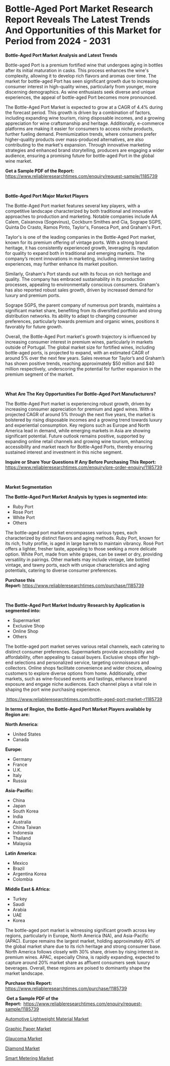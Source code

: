 <p><h1>Bottle-Aged Port Market Research Report Reveals The Latest Trends And Opportunities of this Market for Period from 2024 - 2031</h1></p><p><strong>Bottle-Aged Port Market Analysis and Latest Trends</strong></p>
<p><p>Bottle-aged Port is a premium fortified wine that undergoes aging in bottles after its initial maturation in casks. This process enhances the wine's complexity, allowing it to develop rich flavors and aromas over time. The market for bottle-aged Port has seen significant growth due to increasing consumer interest in high-quality wines, particularly from younger, more discerning demographics. As wine enthusiasts seek diverse and unique experiences, the appeal of bottle-aged Port becomes more pronounced.</p><p>The Bottle-Aged Port Market is expected to grow at a CAGR of 4.4% during the forecast period. This growth is driven by a combination of factors, including expanding wine tourism, rising disposable incomes, and a growing appreciation for wine craftsmanship and heritage. Additionally, e-commerce platforms are making it easier for consumers to access niche products, further fueling demand. Premiumization trends, where consumers prefer higher-quality products over mass-produced alternatives, are also contributing to the market's expansion. Through innovative marketing strategies and enhanced brand storytelling, producers are engaging a wider audience, ensuring a promising future for bottle-aged Port in the global wine market.</p></p>
<p><strong>Get a Sample PDF of the Report:&nbsp;</strong> <a href="https://www.reliableresearchtimes.com/enquiry/request-sample/1185739?utm_campaign=1625&utm_medium=2&utm_source=Github&utm_content=ia&utm_term=22102024&utm_id=bottle-aged-port">https://www.reliableresearchtimes.com/enquiry/request-sample/1185739</a></p>
<p>&nbsp;</p>
<p><strong>Bottle-Aged Port Major Market Players</strong></p>
<p><p>The Bottle-Aged Port market features several key players, with a competitive landscape characterized by both traditional and innovative approaches to production and marketing. Notable companies include AA Calem, Caixanova (Sogevinus), Cockburn Smithes and Cia, Sogrape SGPS, Quinta Do Crasto, Ramos Pinto, Taylor's, Fonseca Port, and Graham's Port.</p><p>Taylor's is one of the leading companies in the Bottle-Aged Port market, known for its premium offering of vintage ports. With a strong brand heritage, it has consistently experienced growth, leveraging its reputation for quality to expand both in traditional and emerging markets. The company’s recent innovations in marketing, including immersive tasting experiences, may further enhance its market position.</p><p>Similarly, Graham's Port stands out with its focus on rich heritage and quality. The company has embraced sustainability in its production processes, appealing to environmentally conscious consumers. Graham's has also reported robust sales growth, driven by increased demand for luxury and premium ports.</p><p>Sogrape SGPS, the parent company of numerous port brands, maintains a significant market share, benefiting from its diversified portfolio and strong distribution networks. Its ability to adapt to changing consumer preferences, particularly towards premium and organic wines, positions it favorably for future growth.</p><p>Overall, the Bottle-Aged Port market's growth trajectory is influenced by increasing consumer interest in premium wines, particularly in markets outside of Portugal. The global market size for fortified wines, including bottle-aged ports, is projected to expand, with an estimated CAGR of around 5% over the next few years. Sales revenue for Taylor’s and Graham’s has shown positive trends, reaching approximately $50 million and $40 million respectively, underscoring the potential for further expansion in the premium segment of the market.</p></p>
<p>&nbsp;</p>
<p><strong>What Are The Key Opportunities For Bottle-Aged Port Manufacturers?</strong></p>
<p><p>The Bottle-Aged Port market is experiencing robust growth, driven by increasing consumer appreciation for premium and aged wines. With a projected CAGR of around 5% through the next five years, the market is bolstered by rising disposable incomes and a growing trend towards luxury and experiential consumption. Key regions such as Europe and North America lead in demand, while emerging markets in Asia are showing significant potential. Future outlook remains positive, supported by expanding online retail channels and growing wine tourism, enhancing accessibility and market reach for Bottle-Aged Ports, thereby ensuring sustained interest and investment in this niche segment.</p></p>
<p><strong>Inquire or Share Your Questions If Any Before Purchasing This Report:</strong> <a href="https://www.reliableresearchtimes.com/enquiry/pre-order-enquiry/1185739?utm_campaign=1625&utm_medium=2&utm_source=Github&utm_content=ia&utm_term=22102024&utm_id=bottle-aged-port">https://www.reliableresearchtimes.com/enquiry/pre-order-enquiry/1185739</a></p>
<p>&nbsp;</p>
<p><strong>Market Segmentation</strong></p>
<p><strong>The Bottle-Aged Port Market Analysis by types is segmented into:</strong></p>
<p><ul><li>Ruby Port</li><li>Rose Port</li><li>White Port</li><li>Others</li></ul></p>
<p><p>The bottle-aged port market encompasses various types, each characterized by distinct flavors and aging methods. Ruby Port, known for its rich, fruity profile, is aged in large barrels to maintain vibrancy. Rosé Port offers a lighter, fresher taste, appealing to those seeking a more delicate option. White Port, made from white grapes, can be sweet or dry, providing versatility in pairings. Other markets may include vintage, late bottled vintage, and tawny ports, each with unique characteristics and aging potentials, catering to diverse consumer preferences.</p></p>
<p><strong>Purchase this Report:&nbsp;</strong><a href="https://www.reliableresearchtimes.com/purchase/1185739?utm_campaign=1625&utm_medium=2&utm_source=Github&utm_content=ia&utm_term=22102024&utm_id=bottle-aged-port">https://www.reliableresearchtimes.com/purchase/1185739</a></p>
<p>&nbsp;</p>
<p><strong>The Bottle-Aged Port Market Industry Research by Application is segmented into:</strong></p>
<p><ul><li>Supermarket</li><li>Exclusive Shop</li><li>Online Shop</li><li>Others</li></ul></p>
<p><p>The bottle-aged port market serves various retail channels, each catering to distinct consumer preferences. Supermarkets provide accessibility and affordability, often appealing to casual buyers. Exclusive shops offer high-end selections and personalized service, targeting connoisseurs and collectors. Online shops facilitate convenience and wider choices, allowing customers to explore diverse options from home. Additionally, other markets, such as wine-focused events and tastings, enhance brand exposure and engage niche audiences. Each channel plays a vital role in shaping the port wine purchasing experience.</p></p>
<p><a href="https://www.reliableresearchtimes.com/bottle-aged-port-market-r1185739?utm_campaign=1625&utm_medium=2&utm_source=Github&utm_content=ia&utm_term=22102024&utm_id=bottle-aged-port">&nbsp;https://www.reliableresearchtimes.com/bottle-aged-port-market-r1185739</a></p>
<p><strong>In terms of Region, the Bottle-Aged Port Market Players available by Region are:</strong></p>
<p>
    <p> <strong> North America: </strong>
        <ul>
            <li>United States</li>
            <li>Canada</li>
        </ul>
        </p> 
    <p> <strong> Europe: </strong>
        <ul>
            <li>Germany</li>
            <li>France</li>
            <li>U.K.</li>
            <li>Italy</li>
            <li>Russia</li>
        </ul>
        </p> 
    <p> <strong> Asia-Pacific: </strong>
        <ul>
            <li>China</li>
            <li>Japan</li>
            <li>South Korea</li>
            <li>India</li>
            <li>Australia</li>
            <li>China Taiwan</li>
            <li>Indonesia</li>
            <li>Thailand</li>
            <li>Malaysia</li>
        </ul>
        </p> 
    <p> <strong> Latin America: </strong>
        <ul>
            <li>Mexico</li>
            <li>Brazil</li>
            <li>Argentina Korea</li>
            <li>Colombia</li>
        </ul>
        </p> 
    <p> <strong> Middle East & Africa: </strong>
        <ul>
            <li>Turkey</li>
            <li>Saudi</li>
            <li>Arabia</li>
            <li>UAE</li>
            <li>Korea</li>
        </ul>
    </p>
    </p>
<p><p>The bottle-aged port market is witnessing significant growth across key regions, particularly in Europe, North America (NA), and Asia-Pacific (APAC). Europe remains the largest market, holding approximately 40% of the global market share due to its rich heritage and strong consumer base. North America follows closely with 30% share, driven by rising interest in premium wines. APAC, especially China, is rapidly expanding, expected to capture around 20% market share as affluent consumers seek luxury beverages. Overall, these regions are poised to dominantly shape the market landscape.</p></p>
<p><strong>Purchase this Report: </strong><a href="https://www.reliableresearchtimes.com/purchase/1185739?utm_campaign=1625&utm_medium=2&utm_source=Github&utm_content=ia&utm_term=22102024&utm_id=bottle-aged-port">https://www.reliableresearchtimes.com/purchase/1185739</a></p>
<p>&nbsp;<strong>Get a Sample PDF of the Report:&nbsp;&nbsp;</strong><a href="https://www.reliableresearchtimes.com/enquiry/request-sample/1185739?utm_campaign=1625&utm_medium=2&utm_source=Github&utm_content=ia&utm_term=22102024&utm_id=bottle-aged-port">https://www.reliableresearchtimes.com/enquiry/request-sample/1185739</a></p>
<p><strong></strong></p>
<p><p><a href="https://www.linkedin.com/pulse/global-automotive-lightweight-material-market-pulse-trends-hljgf?utm_campaign=1625&utm_medium=2&utm_source=Github&utm_content=ia&utm_term=22102024&utm_id=bottle-aged-port">Automotive Lightweight Material Market</a></p><p><a href="https://www.linkedin.com/pulse/global-graphic-paper-market-share-growth-opportunities-growing-nfocf?utm_campaign=1625&utm_medium=2&utm_source=Github&utm_content=ia&utm_term=22102024&utm_id=bottle-aged-port">Graphic Paper Market</a></p><p><a href="https://www.linkedin.com/pulse/glaucoma-market-global-share-ranking-overall-sales-demand-6wbef?utm_campaign=1625&utm_medium=2&utm_source=Github&utm_content=ia&utm_term=22102024&utm_id=bottle-aged-port">Glaucoma Market</a></p><p><a href="https://www.linkedin.com/pulse/market-leaders-laggards-global-diamond-trends-forecast-2024-ganbf?utm_campaign=1625&utm_medium=2&utm_source=Github&utm_content=ia&utm_term=22102024&utm_id=bottle-aged-port">Diamond Market</a></p><p><a href="https://www.linkedin.com/pulse/emerging-technologies-reshaping-smart-metering-market-impact-3tsaf?utm_campaign=1625&utm_medium=2&utm_source=Github&utm_content=ia&utm_term=22102024&utm_id=bottle-aged-port">Smart Metering Market</a></p></p>
